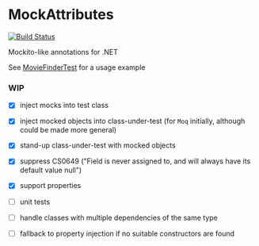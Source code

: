 # MockAttributes

[![Build Status](https://travis-ci.org/alexashley/MockAttributes.svg?branch=master)](https://travis-ci.org/alexashley/MockAttributes)


Mockito-like annotations for .NET

See [MovieFinderTest](https://github.com/alexashley/MockAttributes/blob/master/MockAttributes.Demo/MovieFinderInjectedPropertiesTest.cs) for a usage example


### WIP
- [x] inject mocks into test class
- [x] inject mocked objects into class-under-test (for `Moq` initially, although could be made more general)
- [x] stand-up class-under-test with mocked objects
- [x] suppress CS0649 ("Field is never assigned to, and will always have its default value null")
- [x] support properties
- [ ] unit tests
- [ ] handle classes with multiple dependencies of the same type
- [ ] fallback to property injection if no suitable constructors are found

